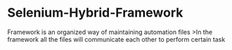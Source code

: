 # Selenium-Hybrid-Framework
Framework is an organized way of maintaining automation files >In the framework all the files will communicate each other to perform certain task
